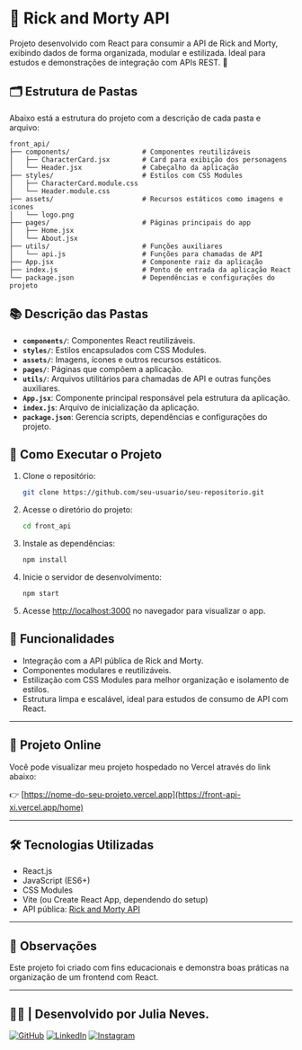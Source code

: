 # 🌌 Rick and Morty API

Projeto desenvolvido com React para consumir a API de Rick and Morty, exibindo dados de forma organizada, modular e estilizada. Ideal para estudos e demonstrações de integração com APIs REST. 🚀

## 🗂️ Estrutura de Pastas

Abaixo está a estrutura do projeto com a descrição de cada pasta e arquivo:

```
front_api/
├── components/                  # Componentes reutilizáveis
│   ├── CharacterCard.jsx        # Card para exibição dos personagens
│   └── Header.jsx               # Cabeçalho da aplicação
├── styles/                      # Estilos com CSS Modules
│   ├── CharacterCard.module.css
│   └── Header.module.css
├── assets/                      # Recursos estáticos como imagens e ícones
│   └── logo.png
├── pages/                       # Páginas principais do app
│   ├── Home.jsx
│   └── About.jsx
├── utils/                       # Funções auxiliares
│   └── api.js                   # Funções para chamadas de API
├── App.jsx                      # Componente raiz da aplicação
├── index.js                     # Ponto de entrada da aplicação React
└── package.json                 # Dependências e configurações do projeto
```

## 📚 Descrição das Pastas

- **`components/`**: Componentes React reutilizáveis.
- **`styles/`**: Estilos encapsulados com CSS Modules.
- **`assets/`**: Imagens, ícones e outros recursos estáticos.
- **`pages/`**: Páginas que compõem a aplicação.
- **`utils/`**: Arquivos utilitários para chamadas de API e outras funções auxiliares.
- **`App.jsx`**: Componente principal responsável pela estrutura da aplicação.
- **`index.js`**: Arquivo de inicialização da aplicação.
- **`package.json`**: Gerencia scripts, dependências e configurações do projeto.

## 🚀 Como Executar o Projeto

1. Clone o repositório:
   ```bash
   git clone https://github.com/seu-usuario/seu-repositorio.git
   ```

2. Acesse o diretório do projeto:
   ```bash
   cd front_api
   ```

3. Instale as dependências:
   ```bash
   npm install
   ```

4. Inicie o servidor de desenvolvimento:
   ```bash
   npm start
   ```

5. Acesse [http://localhost:3000](http://localhost:3000) no navegador para visualizar o app.

## 🌟 Funcionalidades

- Integração com a API pública de Rick and Morty.
- Componentes modulares e reutilizáveis.
- Estilização com CSS Modules para melhor organização e isolamento de estilos.
- Estrutura limpa e escalável, ideal para estudos de consumo de API com React.

---

## 🔗 Projeto Online

Você pode visualizar meu projeto hospedado no Vercel através do link abaixo:

👉 [https://nome-do-seu-projeto.vercel.app](https://front-api-xi.vercel.app/home)

---

## 🛠️ Tecnologias Utilizadas

- React.js
- JavaScript (ES6+)
- CSS Modules
- Vite (ou Create React App, dependendo do setup)
- API pública: [Rick and Morty API](https://rickandmortyapi.com/)

---

## 📌 Observações

Este projeto foi criado com fins educacionais e demonstra boas práticas na organização de um frontend com React.

---

## 👩‍💻 | Desenvolvido por **Julia Neves**.

[![GitHub](https://img.shields.io/badge/GitHub-000?style=for-the-badge&logo=github&logoColor=white)](https://github.com/Julianeves01)
[![LinkedIn](https://img.shields.io/badge/LinkedIn-0077B5?style=for-the-badge&logo=linkedin&logoColor=white)](https://www.linkedin.com/in/julia-neves-252b202b1/)
[![Instagram](https://img.shields.io/badge/Instagram-E4405F?style=for-the-badge&logo=instagram&logoColor=white)](https://www.instagram.com/Julia.s.neves)
